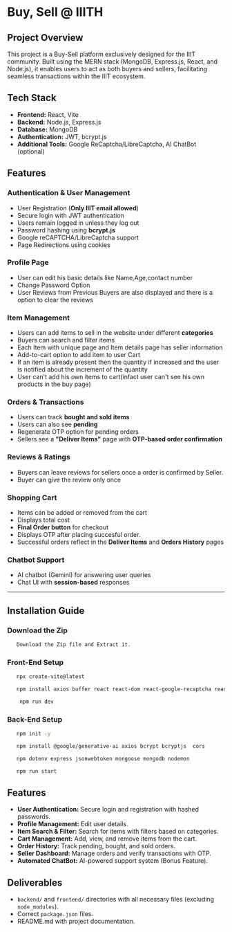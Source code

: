 # Buy, Sell @ IIITH

## Project Overview
This project is a Buy-Sell platform exclusively designed for the IIIT community. Built using the MERN stack (MongoDB, Express.js, React, and Node.js), it enables users to act as both buyers and sellers, facilitating seamless transactions within the IIIT ecosystem.


## Tech Stack
- **Frontend:** React, Vite
- **Backend:** Node.js, Express.js
- **Database:** MongoDB
- **Authentication:** JWT, bcrypt.js
- **Additional Tools:** Google ReCaptcha/LibreCaptcha, AI ChatBot (optional)

##  Features
### **Authentication & User Management**
- User Registration (**Only IIIT email allowed**)
- Secure login with JWT authentication
- Users remain logged in unless they log out
- Password hashing using **bcrypt.js**
- Google reCAPTCHA/LibreCaptcha support
- Page Redirections using cookies

### **Profile Page**
- User can edit his basic details like Name,Age,contact number
- Change Password Option
- User Reviews from Previous Buyers are also displayed and there is a option to clear the reviews

###  **Item Management**
- Users can add items to sell in the website under different **categories**
- Buyers can search and filter items
- Each Item with unique page and Item details page has seller information
- Add-to-cart option to add item to user Cart
- If an item is already present then the quantity if increased and the user is notified about the increment of the quantity
- User can't add his own items to cart(infact user can't see his own products in the buy page)


###  **Orders & Transactions**
- Users can track **bought and sold items**
- Users can also see **pending**
- Regenerate OTP option for pending orders
- Sellers see a **"Deliver Items"** page with **OTP-based order confirmation**

###  **Reviews & Ratings**
- Buyers can leave reviews for sellers once a order is confirmed by Seller.
- Buyer can give the review only once 

###  **Shopping Cart**
- Items can be added or removed from the cart
- Displays total cost
- **Final Order button** for checkout
- Displays OTP after placing succesful order.
- Successful orders reflect in the **Deliver Items** and **Orders History** pages

###  **Chatbot Support**
- AI chatbot (Gemini) for answering user queries
- Chat UI with **session-based** responses

---

## Installation Guide
###  **Download the Zip**
```sh
   Download the Zip file and Extract it.
```

### **Front-End Setup**

```sh 
   npx create-vite@latest

   npm install axios buffer react react-dom react-google-recaptcha react-markdown react-router-dom

    npm run dev

```

### **Back-End Setup**

```sh
   npm init -y

   npm install @google/generative-ai axios bcrypt bcryptjs  cors 

   npm dotenv express jsonwebtoken mongoose mongodb nodemon

   npm run start

```   

## Features
- **User Authentication:** Secure login and registration with hashed passwords.
- **Profile Management:** Edit user details.
- **Item Search & Filter:** Search for items with filters based on categories.
- **Cart Management:** Add, view, and remove items from the cart.
- **Order History:** Track pending, bought, and sold orders.
- **Seller Dashboard:** Manage orders and verify transactions with OTP.
- **Automated ChatBot:** AI-powered support system (Bonus Feature).

## Deliverables
- `backend/` and `frontend/` directories with all necessary files (excluding `node_modules`).
- Correct `package.json` files.
- README.md with project documentation.


